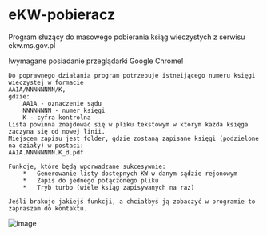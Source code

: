 # eKW-pobieracz
Program służący do masowego pobierania ksiąg wieczystych z serwisu ekw.ms.gov.pl

!wymagane posiadanie przeglądarki Google Chrome!

	Do poprawnego działania program potrzebuje istneijącego numeru księgi wieczystej w formacie 
 	AA1A/NNNNNNNN/K, 
	gdzie:
		AA1A - oznaczenie sądu
		NNNNNNNN - numer księgi
		K - cyfra kontrolna
	Lista powinna znajdować się w pliku tekstowym w którym każda księga zaczyna się od nowej linii.
	Miejscem zapisu jest folder, gdzie zostaną zapisane księgi (podzielone na działy) w postaci: 
 	AA1A.NNNNNNNN.K_d.pdf
	
	Funkcje, które będą wporwadzane sukcesywnie:
		*	Generowanie listy dostępnych KW w danym sądzie rejonowym
		*	Zapis do jednego połączonego pliku
		*	Tryb turbo (wiele ksiąg zapisywanych na raz)
		
	Jeśli brakuje jakiejś funkcji, a chciałbyś ją zobaczyć w programie to zapraszam do kontaktu.
![image](https://github.com/Rzezimioszek/eKW-pobieracz/assets/105981729/7dd44041-30f8-4c23-8bd9-709f62e8a41c)
